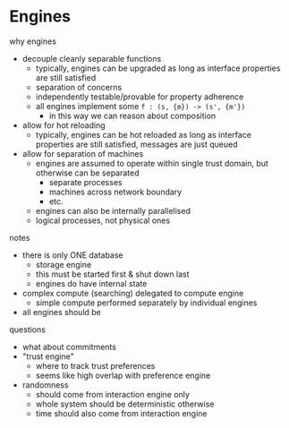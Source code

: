 # Engines

why engines
- decouple cleanly separable functions
    - typically, engines can be upgraded as long as interface properties are still satisfied
    - separation of concerns
    - independently testable/provable for property adherence
    - all engines implement some `f : (s, {m}) -> (s', {m'})` 
        - in this way we can reason about composition
- allow for hot reloading
    - typically, engines can be hot reloaded as long as interface properties are still satisfied, messages are just queued
- allow for separation of machines
    - engines are assumed to operate within single trust domain, but otherwise can be separated
        - separate processes
        - machines across network boundary
        - etc.
    - engines can also be internally parallelised
    - logical processes, not physical ones

notes
- there is only ONE database
    - storage engine
    - this must be started first & shut down last
    - engines do have internal state
- complex compute (searching) delegated to compute engine
    - simple compute performed separately by individual engines
- all engines should be 

questions
- what about commitments
- "trust engine"
    - where to track trust preferences
    - seems like high overlap with preference engine
- randomness
    - should come from interaction engine only
    - whole system should be deterministic otherwise
    - time should also come from interaction engine